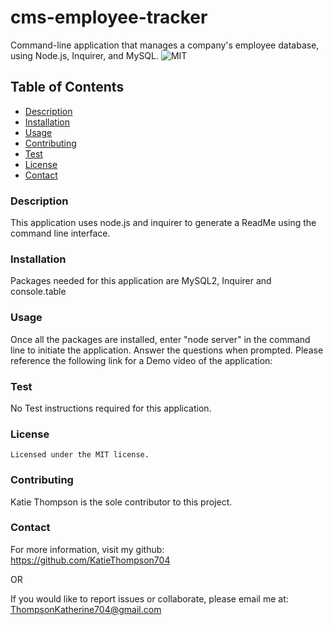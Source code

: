 # cms-employee-tracker

Command-line application that manages a company's employee database, using Node.js, Inquirer, and MySQL.
![MIT](https://img.shields.io/badge/license-MIT-blue)

## Table of Contents

- [Description](#description)
- [Installation](#installation)
- [Usage](#usage)
- [Contributing](#contributing)
- [Test](#test)
- [License](#license)
- [Contact](#contact)

### Description

This application uses node.js and inquirer to generate a ReadMe using the command line interface.

### Installation

Packages needed for this application are MySQL2, Inquirer and console.table

### Usage

Once all the packages are installed, enter "node server" in the command line to initiate the application. Answer the questions when prompted.
Please reference the following link for a Demo video of the application:

### Test

No Test instructions required for this application.

### License

    Licensed under the MIT license.

### Contributing

Katie Thompson is the sole contributor to this project.

### Contact

For more information, visit my github: https://github.com/KatieThompson704

OR

If you would like to report issues or collaborate, please email me at: [ThompsonKatherine704@gmail.com](mailto:ThompsonKatherine704@gmail.com)
